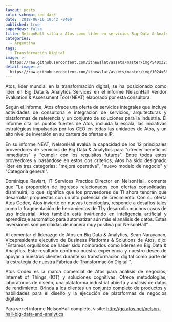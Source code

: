 ```yaml
---
layout: posts
color-schema: red-dark
date: '2018-06-16 10:42 -0400'
published: true
superNews: false
title: NelsonHall sitúa a Atos como líder en servicios Big Data & Analytics
categories:
  - Argentina
tags:
  - Transformación Digital
image: >-
  https://raw.githubusercontent.com/itnewslat/assets/master/img/540x320/Big-Data-p.jpg
detail-image: >-
  https://raw.githubusercontent.com/itnewslat/assets/master/img/1024x680/Big-Data-g.jpg
---
```

<p style="text-align: justify;">Atos, líder mundial en la transformación digital, se ha posicionado como líder en Big Data & Analytics Services en el informe NelsonHall Vendor Evaluation & Assessment Tool (NEAT) elaborado por esta consultora.</p>

<p style="text-align: justify;">Según el informe, Atos ofrece una oferta de servicios integrales que incluye actividades de consultoría e integración de servicios, arquitecturas y plataformas de referencia y un conjunto de soluciones para la industria. El informe cita los puntos fuertes de Atos, incluida la escala, las iniciativas estratégicas impulsadas por los CEO en todas las unidades de Atos, y un alto nivel de inversión en su cartera de ofertas e IP.</p>

<p style="text-align: justify;">En su informe NEAT, NelsonHall evalúa la capacidad de los 12 principales proveedores de servicios de Big Data & Analytics para "ofrecer beneficios inmediatos" y "cumplir con los requisitos futuros". Entre todos estos proveedores y basándose en estos dos criterios, Atos ha sido designado líder en tres categorías: "mejora operativa", "nuevo modelo de negocio" y "Categoría general".</p>

<p style="text-align: justify;">Dominique Raviart, IT Services Practice Director en NelsonHall, comenta que "La proporción de ingresos relacionados con ofertas consolidadas disminuirá, lo que significa que los proveedores de TI ahora tendrán que desarrollar propuestas  con un alto potencial de crecimiento. Con su oferta Atos Codex, Atos invierte en nuevas tecnologías, responde a desafíos tales como la fragmentación de herramientas de TI y desarrolla muchos casos de uso industrial. Atos también está invirtiendo en inteligencia artificial y aprendizaje automático para automatizar aún más el análisis de datos. Estas inversiones son percibidas de manera muy positiva por NelsonHall”.</p>

<p style="text-align: justify;">Al comentar el liderazgo de Atos en Big Data & Analytics, Sean Narayanan, Vicepresidente ejecutivo de Business Platforms & Solutions de Atos, dijo: "Estamos orgullosos de haber sido nombrados como líderes en Big Data & Analytics. Este resultado confirma nuestra experiencia y nuestro deseo de apoyar a nuestros clientes durante su transformación digital como parte de la estrategia de nuestra Fábrica de Transformación Digital ".</p>

<p style="text-align: justify;">Atos Codex es la marca comercial de Atos para análisis de negocios, Internet of Things (IOT) y soluciones cognitivas. Ofrece metodologías, laboratorios de diseño, una plataforma industrial abierta y análisis de datos de rendimiento. Brinda a los clientes un conjunto completo de productos y habilidades para el diseño y la ejecución de plataformas de negocios digitales.</p>

Para ver el informe NelsonHall completo, visite: http://go.atos.net/nelson-hall-big-data-and-analytics